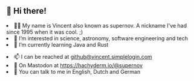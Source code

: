 <h2>👋 Hi there!</h2>
<li>👩‍💻 My name is Vincent also known as supernov. A nickname I've had since 1995 when it was cool. ;)
<li>👀 I’m interested in science, astronomy, software engineering and tech
<li>🌱 I’m currently learning Java and Rust
<p>
  <li>📫 I can be reached at <a href="mailto:github@vincent.simplelogin.com">github@vincent.simplelogin.com</a>
<li>🐤 On Mastodon at <a rel="me" href="https://hachyderm.io/@supernov">https://hachyderm.io/@supernov</a>
<li>🙊 You can talk to me in English, Dutch and German
